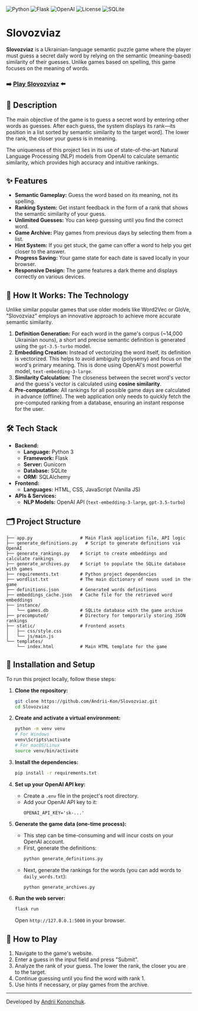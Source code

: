 ![Python](https://img.shields.io/badge/Python-3.13-blue?logo=python&logoColor=white)
![Flask](https://img.shields.io/badge/Flask-3.1-green?logo=flask&logoColor=white)
![OpenAI](https://img.shields.io/badge/OpenAI-API-412991?logo=openai&logoColor=white)
![License](https://img.shields.io/badge/License-MIT-yellow.svg)
![SQLite](https://img.shields.io/badge/SQLite-3-blue?logo=sqlite&logoColor=white)


# Slovozviaz

[](https://www.python.org/)
[](https://developer.mozilla.org/en-US/docs/Web/JavaScript)
[](https://flask.palletsprojects.com/)
[](https://opensource.org/licenses/MIT)

**Slovozviaz** is a Ukrainian-language semantic puzzle game where the player must guess a secret daily word by relying on the semantic (meaning-based) similarity of their guesses. Unlike games based on spelling, this game focuses on the meaning of words.


### ➡️ **[Play Slovozviaz](https://andriikon.pythonanywhere.com)** ⬅️


## 📜 Description

The main objective of the game is to guess a secret word by entering other words as guesses. After each guess, the system displays its rank—its position in a list sorted by semantic similarity to the target word]. The lower the rank, the closer your guess is in meaning.

The uniqueness of this project lies in its use of state-of-the-art Natural Language Processing (NLP) models from OpenAI to calculate semantic similarity, which provides high accuracy and intuitive rankings.

## ✨ Features

  * **Semantic Gameplay:** Guess the word based on its meaning, not its spelling.
  * **Ranking System:** Get instant feedback in the form of a rank that shows the semantic similarity of your guess.
  * **Unlimited Guesses:** You can keep guessing until you find the correct word.
  * **Game Archive:** Play games from previous days by selecting them from a list.
  * **Hint System:** If you get stuck, the game can offer a word to help you get closer to the answer.
  * **Progress Saving:** Your game state for each date is saved locally in your browser.
  * **Responsive Design:** The game features a dark theme and displays correctly on various devices.

## 🧠 How It Works: The Technology

Unlike similar popular games that use older models like Word2Vec or GloVe, "Slovozviaz" employs an innovative approach to achieve more accurate semantic similarity.

1.  **Definition Generation:** For each word in the game's corpus (\~14,000 Ukrainian nouns), a short and precise semantic definition is generated using the `gpt-3.5-turbo` model.
2.  **Embedding Creation:** Instead of vectorizing the word itself, its definition is vectorized. This helps to avoid ambiguity (polysemy) and focus on the word's primary meaning. This is done using OpenAI's most powerful model, `text-embedding-3-large`.
3.  **Similarity Calculation:** The closeness between the secret word's vector and the guess's vector is calculated using **cosine similarity**.
4.  **Pre-computation:** All rankings for all possible game days are calculated in advance (offline). The web application only needs to quickly fetch the pre-computed ranking from a database, ensuring an instant response for the user.

## 🛠️ Tech Stack

  * **Backend:**
      * **Language:** Python 3
      * **Framework:** Flask 
      * **Server:** Gunicorn
      * **Database:** SQLite
      * **ORM:** SQLAlchemy
  * **Frontend:**
      * **Languages:** HTML, CSS, JavaScript (Vanilla JS)
  * **APIs & Services:**
      * **NLP Models:** OpenAI API (`text-embedding-3-large`, `gpt-3.5-turbo`)

## 🗂️ Project Structure

```
├── app.py                  # Main Flask application file, API logic
├── generate_definitions.py   # Script to generate definitions via OpenAI
├── generate_rankings.py    # Script to create embeddings and calculate rankings
├── generate_archives.py    # Script to populate the SQLite database with games
├── requirements.txt        # Python project dependencies
├── wordlist.txt            # The main dictionary of nouns used in the game
├── definitions.json        # Generated words definitions
├── embeddings_cache.json   # Cache file for the retrieved word embeddings
├── instance/
│   └── games.db            # SQLite database with the game archive
├── precomputed/            # Directory for temporarily storing JSON rankings
├── static/                 # Frontend assets
│   ├── css/style.css
│   └── js/main.js
└── templates/
    └── index.html          # Main HTML template for the game
```

## 🚀 Installation and Setup

To run this project locally, follow these steps:

1.  **Clone the repository:**

    ```bash
    git clone https://github.com/Andrii-Kon/Slovozviaz.git
    cd Slovozviaz
    ```

2.  **Create and activate a virtual environment:**

    ```bash
    python -m venv venv
    # For Windows
    venv\Scripts\activate
    # For macOS/Linux
    source venv/bin/activate
    ```

3.  **Install the dependencies:**

    ```bash
    pip install -r requirements.txt
    ```

4.  **Set up your OpenAI API key:**

      * Create a `.env` file in the project's root directory.
      * Add your OpenAI API key to it:
        ```
        OPENAI_API_KEY='sk-...'
        ```

5.  **Generate the game data (one-time process):**

      * This step can be time-consuming and will incur costs on your OpenAI account.
      * First, generate the definitions:
        ```bash
        python generate_definitions.py
        ```
      * Next, generate the rankings for the words (you can add words to `daily_words.txt`):
        ```bash
        python generate_archives.py
        ```

6.  **Run the web server:**

    ```bash
    flask run
    ```

    Open `http://127.0.0.1:5000` in your browser.

## 🎲 How to Play

1.  Navigate to the game's website.
2.  Enter a guess in the input field and press "Submit".
3.  Analyze the rank of your guess. The lower the rank, the closer you are to the target.
4.  Continue guessing until you find the word with rank 1.
5.  Use hints if necessary, or play games from the archive.

-----

Developed by [Andrii Kononchuk](https://www.google.com/search?q=https://github.com/Andrii-Kon).
